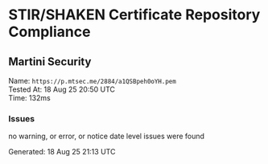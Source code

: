 # STIR/SHAKEN Certificate Repository Compliance

## Martini Security

Name: `https://p.mtsec.me/2884/a1QSBpeh0oYH.pem`\
Tested At: 18 Aug 25 20:50 UTC\
Time: 132ms

### Issues

no warning, or error, or notice date level issues were found

Generated: 18 Aug 25 21:13 UTC